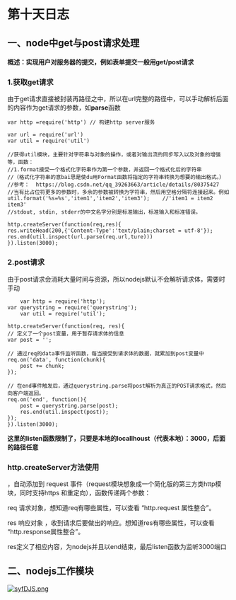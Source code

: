 # 第十天日志
## 一、node中get与post请求处理
#### 概述：实现用户对服务器的提交，例如表单提交一般用get/post请求
### 1.获取get请求
由于get请求直接被封装再路径之中，所以在url完整的路径中，可以手动解析后面的内容作为get请求的参数，如**parse**函数

	var http =require('http') // 构建http server服务

	var url = require('url')
	var util = require('util')

 	//获得util模块，主要针对字符串与对象的操作，或者对输出流的同步写入以及对象的增强等，函数：
 	//1.format接受一个格式化字符串作为第一个参数，并返回一个格式化后的字符串
 	//（格式化字符串的意bai思是使du用Format函数将指定的字符串转换为想要的输出格式。）
 	//参考：  https://blog.csdn.net/qq_39263663/article/details/80375427
	//当有比占位符更多的参数时，多余的参数被转换为字符串，然后用空格分隔符连接起来。例如 util.format('%s=%s','item1','item2','item3');    //'item1 = item2 item3'
	//stdout, stdin, stderr的中文名字分别是标准输出，标准输入和标准错误。

	http.createServer(function(req,res){
    res.writeHead(200,{'Content-Type':'text/plain;charset = utf-8'});
    res.end(util.inspect(url.parse(req.url,ture)))
	}).listen(3000);

### 2.post请求
由于post请求会消耗大量时间与资源，所以nodejs默认不会解析请求体，需要时手动

		var http = require('http');
	var querystring = require('querystring');
		var util = require('util');
 
	http.createServer(function(req, res){
    // 定义了一个post变量，用于暂存请求体的信息
    var post = '';     
 
    // 通过req的data事件监听函数，每当接受到请求体的数据，就累加到post变量中
    req.on('data', function(chunk){    
        post += chunk;
    });
 
    // 在end事件触发后，通过querystring.parse将post解析为真正的POST请求格式，然后向客户端返回。
    req.on('end', function(){    
        post = querystring.parse(post);
        res.end(util.inspect(post));
    });
 	}).listen(3000);
**这里的listen函数限制了，只要是本地的locallhoust（代表本地）：3000，后面的路径任意**



### http.createServer方法使用

，自动添加到 request 事件（request模块想象成一个简化版的第三方类http模块，同时支持https 和重定向），函数传递两个参数：

req 请求对象，想知道req有哪些属性，可以查看 “http.request 属性整合”。

res 响应对象 ，收到请求后要做出的响应。想知道res有哪些属性，可以查看 “http.response属性整合”。

res定义了相应内容，为nodejs并且以end结束，最后listen函数为监听3000端口

## 二、nodejs工作模块
[![syfDJS.png](https://s3.ax1x.com/2021/01/18/syfDJS.png)](https://imgchr.com/i/syfDJS)
